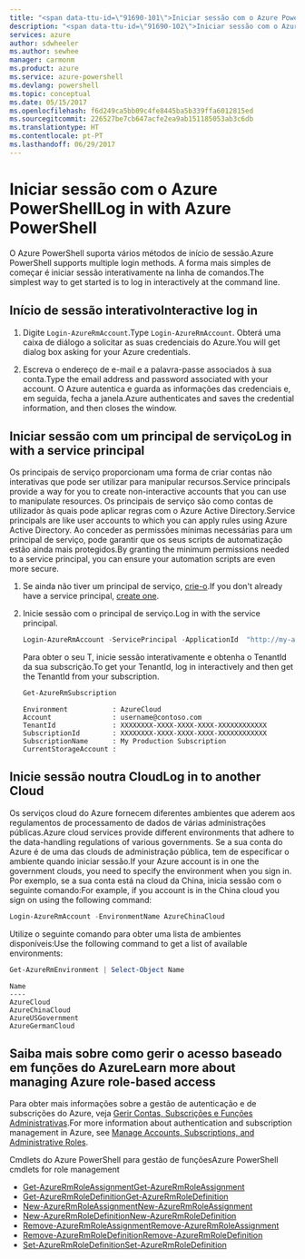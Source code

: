 ```yaml
---
title: "<span data-ttu-id=\"91690-101\">Iniciar sessão com o Azure PowerShell</span><span class=\"sxs-lookup\"><span data-stu-id=\"91690-101\">Log in with Azure PowerShell</span></span>"
description: "<span data-ttu-id=\"91690-102\">Iniciar sessão com o Azure PowerShell</span><span class=\"sxs-lookup\"><span data-stu-id=\"91690-102\">Log in with Azure PowerShell</span></span>"
services: azure
author: sdwheeler
ms.author: sewhee
manager: carmonm
ms.product: azure
ms.service: azure-powershell
ms.devlang: powershell
ms.topic: conceptual
ms.date: 05/15/2017
ms.openlocfilehash: f6d249ca5bb09c4fe8445ba5b339ffa6012815ed
ms.sourcegitcommit: 226527be7cb647acfe2ea9ab151185053ab3c6db
ms.translationtype: HT
ms.contentlocale: pt-PT
ms.lasthandoff: 06/29/2017
---
```

# <span data-ttu-id="91690-103">Iniciar sessão com o Azure PowerShell</span><span class="sxs-lookup"><span data-stu-id="91690-103">Log in with Azure PowerShell</span></span>
<a id="log-in-with-azure-powershell" class="xliff"></a>

<span data-ttu-id="91690-104">O Azure PowerShell suporta vários métodos de início de sessão.</span><span class="sxs-lookup"><span data-stu-id="91690-104">Azure PowerShell supports multiple login methods.</span></span> <span data-ttu-id="91690-105">A forma mais simples de começar é iniciar sessão interativamente na linha de comandos.</span><span class="sxs-lookup"><span data-stu-id="91690-105">The simplest way to get started is to log in interactively at the command line.</span></span>

## <span data-ttu-id="91690-106">Início de sessão interativo</span><span class="sxs-lookup"><span data-stu-id="91690-106">Interactive log in</span></span>
<a id="interactive-log-in" class="xliff"></a>

1. <span data-ttu-id="91690-107">Digite `Login-AzureRmAccount`.</span><span class="sxs-lookup"><span data-stu-id="91690-107">Type `Login-AzureRmAccount`.</span></span> <span data-ttu-id="91690-108">Obterá uma caixa de diálogo a solicitar as suas credenciais do Azure.</span><span class="sxs-lookup"><span data-stu-id="91690-108">You will get dialog box asking for your Azure credentials.</span></span>

2. <span data-ttu-id="91690-109">Escreva o endereço de e-mail e a palavra-passe associados à sua conta.</span><span class="sxs-lookup"><span data-stu-id="91690-109">Type the email address and password associated with your account.</span></span> <span data-ttu-id="91690-110">O Azure autentica e guarda as informações das credenciais e, em seguida, fecha a janela.</span><span class="sxs-lookup"><span data-stu-id="91690-110">Azure authenticates and saves the credential information, and then closes the window.</span></span>

## <span data-ttu-id="91690-111">Iniciar sessão com um principal de serviço</span><span class="sxs-lookup"><span data-stu-id="91690-111">Log in with a service principal</span></span>
<a id="log-in-with-a-service-principal" class="xliff"></a>

<span data-ttu-id="91690-112">Os principais de serviço proporcionam uma forma de criar contas não interativas que pode ser utilizar para manipular recursos.</span><span class="sxs-lookup"><span data-stu-id="91690-112">Service principals provide a way for you to create non-interactive accounts that you can use to manipulate resources.</span></span> <span data-ttu-id="91690-113">Os principais de serviço são como contas de utilizador às quais pode aplicar regras com o Azure Active Directory.</span><span class="sxs-lookup"><span data-stu-id="91690-113">Service principals are like user accounts to which you can apply rules using Azure Active Directory.</span></span> <span data-ttu-id="91690-114">Ao conceder as permissões mínimas necessárias para um principal de serviço, pode garantir que os seus scripts de automatização estão ainda mais protegidos.</span><span class="sxs-lookup"><span data-stu-id="91690-114">By granting the minimum permissions needed to a service principal, you can ensure your automation scripts are even more secure.</span></span>

1. <span data-ttu-id="91690-115">Se ainda não tiver um principal de serviço, [crie-o](create-azure-service-principal-azureps.md).</span><span class="sxs-lookup"><span data-stu-id="91690-115">If you don't already have a service principal, [create one](create-azure-service-principal-azureps.md).</span></span>

2. <span data-ttu-id="91690-116">Inicie sessão com o principal de serviço.</span><span class="sxs-lookup"><span data-stu-id="91690-116">Log in with the service principal.</span></span>

    ```powershell
    Login-AzureRmAccount -ServicePrincipal -ApplicationId  "http://my-app" -Credential $pscredential -TenantId $tenantid
    ```

    <span data-ttu-id="91690-117">Para obter o seu T, inicie sessão interativamente e obtenha o TenantId da sua subscrição.</span><span class="sxs-lookup"><span data-stu-id="91690-117">To get your TenantId, log in interactively and then get the TenantId from your subscription.</span></span>

    ```powershell
    Get-AzureRmSubscription
    ```

    ```
    Environment           : AzureCloud
    Account               : username@contoso.com
    TenantId              : XXXXXXXX-XXXX-XXXX-XXXX-XXXXXXXXXXXX
    SubscriptionId        : XXXXXXXX-XXXX-XXXX-XXXX-XXXXXXXXXXXX
    SubscriptionName      : My Production Subscription
    CurrentStorageAccount :
    ```

## <span data-ttu-id="91690-118">Inicie sessão noutra Cloud</span><span class="sxs-lookup"><span data-stu-id="91690-118">Log in to another Cloud</span></span>
<a id="log-in-to-another-cloud" class="xliff"></a>

<span data-ttu-id="91690-119">Os serviços cloud do Azure fornecem diferentes ambientes que aderem aos regulamentos de processamento de dados de várias administrações públicas.</span><span class="sxs-lookup"><span data-stu-id="91690-119">Azure cloud services provide different environments that adhere to the data-handling regulations of various governments.</span></span> <span data-ttu-id="91690-120">Se a sua conta do Azure é de uma das clouds de administração pública, tem de especificar o ambiente quando iniciar sessão.</span><span class="sxs-lookup"><span data-stu-id="91690-120">If your Azure account is in one the government clouds, you need to specify the environment when you sign in.</span></span> <span data-ttu-id="91690-121">Por exemplo, se a sua conta está na cloud da China, inicia sessão com o seguinte comando:</span><span class="sxs-lookup"><span data-stu-id="91690-121">For example, if you account is in the China cloud you sign on using the following command:</span></span>

```powershell
Login-AzureRmAccount -EnvironmentName AzureChinaCloud
```

<span data-ttu-id="91690-122">Utilize o seguinte comando para obter uma lista de ambientes disponíveis:</span><span class="sxs-lookup"><span data-stu-id="91690-122">Use the following command to get a list of available environments:</span></span>

```powershell
Get-AzureRmEnvironment | Select-Object Name
```

```
Name
----
AzureCloud
AzureChinaCloud
AzureUSGovernment
AzureGermanCloud
```

## <span data-ttu-id="91690-123">Saiba mais sobre como gerir o acesso baseado em funções do Azure</span><span class="sxs-lookup"><span data-stu-id="91690-123">Learn more about managing Azure role-based access</span></span>
<a id="learn-more-about-managing-azure-role-based-access" class="xliff"></a>

<span data-ttu-id="91690-124">Para obter mais informações sobre a gestão de autenticação e de subscrições do Azure, veja [Gerir Contas, Subscrições e Funções Administrativas](/azure/active-directory/role-based-access-control-configure).</span><span class="sxs-lookup"><span data-stu-id="91690-124">For more information about authentication and subscription management in Azure, see [Manage Accounts, Subscriptions, and Administrative Roles](/azure/active-directory/role-based-access-control-configure).</span></span>

<span data-ttu-id="91690-125">Cmdlets do Azure PowerShell para gestão de funções</span><span class="sxs-lookup"><span data-stu-id="91690-125">Azure PowerShell cmdlets for role management</span></span>

* [<span data-ttu-id="91690-126">Get-AzureRmRoleAssignment</span><span class="sxs-lookup"><span data-stu-id="91690-126">Get-AzureRmRoleAssignment</span></span>](/powershell/module/AzureRM.Resources/Get-AzureRmRoleAssignment)
* [<span data-ttu-id="91690-127">Get-AzureRmRoleDefinition</span><span class="sxs-lookup"><span data-stu-id="91690-127">Get-AzureRmRoleDefinition</span></span>](/powershell/module/AzureRM.Resources/Get-AzureRmRoleDefinition)
* [<span data-ttu-id="91690-128">New-AzureRmRoleAssignment</span><span class="sxs-lookup"><span data-stu-id="91690-128">New-AzureRmRoleAssignment</span></span>](/powershell/module/AzureRM.Resources/New-AzureRmRoleAssignment)
* [<span data-ttu-id="91690-129">New-AzureRmRoleDefinition</span><span class="sxs-lookup"><span data-stu-id="91690-129">New-AzureRmRoleDefinition</span></span>](/powershell/module/AzureRM.Resources/New-AzureRmRoleDefinition)
* [<span data-ttu-id="91690-130">Remove-AzureRmRoleAssignment</span><span class="sxs-lookup"><span data-stu-id="91690-130">Remove-AzureRmRoleAssignment</span></span>](/powershell/module/AzureRM.Resources/Remove-AzureRmRoleAssignment)
* [<span data-ttu-id="91690-131">Remove-AzureRmRoleDefinition</span><span class="sxs-lookup"><span data-stu-id="91690-131">Remove-AzureRmRoleDefinition</span></span>](/powershell/module/AzureRM.Resources/Remove-AzureRmRoleDefinition)
* [<span data-ttu-id="91690-132">Set-AzureRmRoleDefinition</span><span class="sxs-lookup"><span data-stu-id="91690-132">Set-AzureRmRoleDefinition</span></span>](/powershell/moduel/AzureRM.Resources/Set-AzureRmRoleDefinition)
